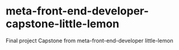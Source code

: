 # meta-front-end-developer-capstone-little-lemon
 Final project Capstone from meta-front-end-developer little-lemon
